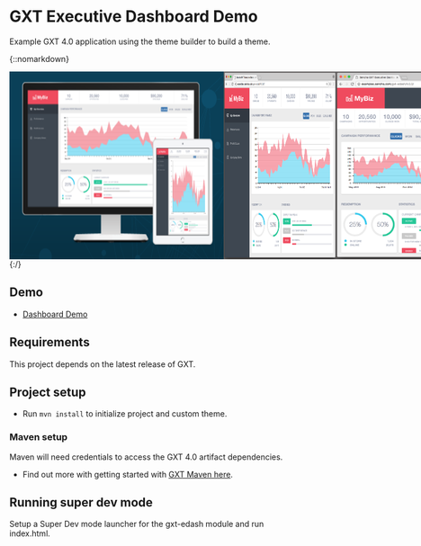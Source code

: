 # GXT Executive Dashboard Demo
Example GXT 4.0 application using the theme builder to build a theme.

{::nomarkdown}
<div style='display: flex'>
	<img src='theapp0.png' />
	<img src='theapp1.png' width='200px' />
	<img src='theapp2.png' width='200px' />
</div>
{:/}

## Demo

* [Dashboard Demo](http://examples.sencha.com/gxt-edash/)

## Requirements
This project depends on the latest release of GXT. 

## Project setup
* Run `mvn install` to initialize project and custom theme. 

### Maven setup
Maven will need credentials to access the GXT 4.0 artifact dependencies. 

* Find out more with getting started with [GXT Maven here](http://docs.sencha.com/gxt/latest/getting_started/maven/Maven.html).

## Running super dev mode
Setup a Super Dev mode launcher for the gxt-edash module and run index.html.

